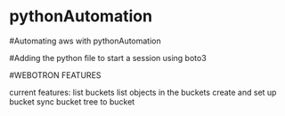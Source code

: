 # pythonAutomation

#Automating aws with pythonAutomation

#Adding the python file to start a session using boto3

#WEBOTRON FEATURES

current features:
list buckets
list objects in the buckets
create and set up bucket
sync bucket tree to bucket
